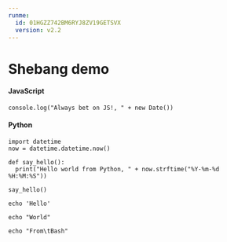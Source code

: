 ```yaml
---
runme:
  id: 01HGZZ742BM6RYJ8ZV19GETSVX
  version: v2.2
---
```


# Shebang demo

#### JavaScript

``` {"id":"01HGZZ742BM6RYJ8ZV166Y3A4D","terminalRows":"2"}
console.log("Always bet on JS!, " + new Date())

```

#### Python

``` {"id":"01HG7EGG30W7YJNT6C083GVANW","terminalRows":"2"}
import datetime
now = datetime.datetime.now()

def say_hello():
  print("Hello world from Python, " + now.strftime("%Y-%m-%d %H:%M:%S"))

say_hello()

```

``` {"id":"01HGZZ78EYK7EYPJQE7PQSGCK4"}
echo 'Hello'

```

``` {"id":"01HGZZEK92WHGTDBNGD055T48B"}
echo "World"

```

``` {"id":"01HGZZRJB8Q6VEJ9XKDHWNE4PJ"}
echo "From\tBash"

```
